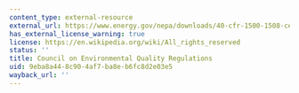 ```yaml
---
content_type: external-resource
external_url: https://www.energy.gov/nepa/downloads/40-cfr-1500-1508-ceq-regulations-implementing-procedural-provisions-nepa-ceq-1978
has_external_license_warning: true
license: https://en.wikipedia.org/wiki/All_rights_reserved
status: ''
title: Council on Environmental Quality Regulations
uid: 9eba8a44-8c90-4af7-ba8e-b6fc8d2e03e5
wayback_url: ''
---
```

